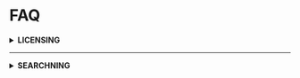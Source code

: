  


# FAQ
<details>
  <summary>
   <strong>LICENSING</strong>
 </summary>
 
 <ul>
  <li>
 
 <details>
  <summary>
   <strong>L1</strong>
 </summary>
 
 ### very easy
</details


<hr>
</li>
  <li>
   

 <details>
  <summary>
   <strong>L2</strong>
 </summary>
 
 ### How do I...
 its ver simp;e
</details


<hr>

</details

</li>
</ul>


<hr>


<details>
  <summary>
   <strong>SEARCHNING</strong>
 </summary>
 
 ### How do I...
 its ver simp;e
</details
 
